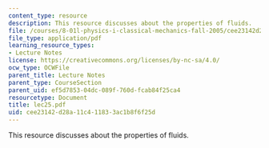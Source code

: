 ```yaml
---
content_type: resource
description: This resource discusses about the properties of fluids.
file: /courses/8-01l-physics-i-classical-mechanics-fall-2005/cee23142d28a11c411833ac1b8f6f25d_lec25.pdf
file_type: application/pdf
learning_resource_types:
- Lecture Notes
license: https://creativecommons.org/licenses/by-nc-sa/4.0/
ocw_type: OCWFile
parent_title: Lecture Notes
parent_type: CourseSection
parent_uid: ef5d7853-04dc-089f-760d-fcab84f25ca4
resourcetype: Document
title: lec25.pdf
uid: cee23142-d28a-11c4-1183-3ac1b8f6f25d
---
```

This resource discusses about the properties of fluids.